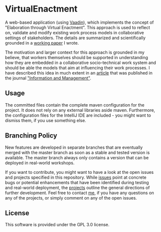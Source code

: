 # VirtualEnactment

A web-based application (using [Vaadin][1]), which implements the concept of "Elaboration through Virtual Enactment". This approach is used to reflect on, validate and modify existing work process models in collaborative settings of stakeholders. The details are summarized and scientifically grounded in a [working paper][2] I wrote. 

The motivation and larger context for this approach is grounded in my believe, that workers themselves should be supported in understanding how they are embedded in a collaborative socio-technical work system and should be able the models that aim at influencing their work processes. I have described this idea in much extent in an [article][3] that was published in the journal ["Information and Management"][4]. 

## Usage

The committed files contain the complete maven configuration for the project. It does not rely on any external libraries aside maven. Furthermore, the configuration files for the IntelliJ IDE are included - you might want to dismiss them, if you use something else.

## Branching Policy

New features are developed in separate branches that are eventually merged with the master branch as soon as a stable and tested version is available. The master branch always only contains a version that can be deployed in real-world workshops.

If you want to contribute, you might want to have a look at the open issues and projects specified in this repository. While [issues][5] point at concrete bugs or potential enhancements that have been identified during testing and real-world deployment, the [projects][6] outline the general directions of further development. Feel free to contact [me][7], if you have any questions on any of the projects, or simply comment on any of the open issues. 

## License

This software is provided under the GPL 3.0 license.

[1]:	http://www.vaadin.com
[2]:	https://zenodo.org/record/207008#.WFQGULGZOb8
[3]:	http://www.oppl.info/files/ArticulationOfWorkProcessModels.pdf
[4]:	http://www.journals.elsevier.com/information-and-management
[5]:	https://github.com/win-ce/VirtualEnactment/issues
[6]:	https://github.com/win-ce/VirtualEnactment/projects
[7]:	https://github.com/oppl
